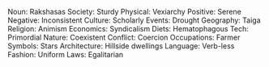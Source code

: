 Noun: Rakshasas
Society: Sturdy
Physical: Vexiarchy
Positive: Serene
Negative: Inconsistent
Culture: Scholarly
Events: Drought
Geography: Taiga
Religion: Animism
Economics: Syndicalism
Diets: Hematophagous
Tech: Primordial
Nature: Coexistent
Conflict: Coercion
Occupations: Farmer
Symbols: Stars
Architecture: Hillside dwellings
Language: Verb-less
Fashion: Uniform
Laws: Egalitarian